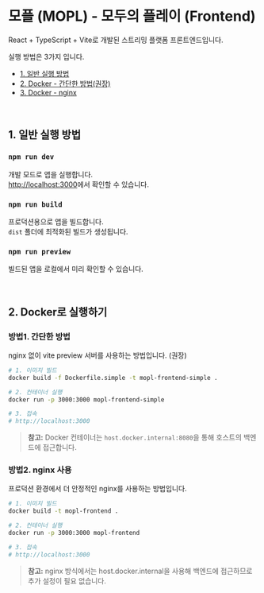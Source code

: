 # 모플 (MOPL) - 모두의 플레이 (Frontend)

React + TypeScript + Vite로 개발된 스트리밍 플랫폼 프론트엔드입니다.

실행 방법은 3가지 입니다.

- [1. 일반 실행 방법](#1-일반-실행-방법)
- [2. Docker - 간단한 방법(권장)](#방법1-간단한-방법)
- [3. Docker - nginx](#방법2-nginx-사용)

<br>

## 1. 일반 실행 방법

### `npm run dev`
개발 모드로 앱을 실행합니다.\
[http://localhost:3000](http://localhost:3000)에서 확인할 수 있습니다.

### `npm run build`
프로덕션용으로 앱을 빌드합니다.\
`dist` 폴더에 최적화된 빌드가 생성됩니다.

### `npm run preview`
빌드된 앱을 로컬에서 미리 확인할 수 있습니다.

<br>

## 2. Docker로 실행하기

### 방법1. 간단한 방법
nginx 없이 vite preview 서버를 사용하는 방법입니다. (권장)

```bash
# 1. 이미지 빌드
docker build -f Dockerfile.simple -t mopl-frontend-simple .

# 2. 컨테이너 실행
docker run -p 3000:3000 mopl-frontend-simple

# 3. 접속
# http://localhost:3000
```

> **참고:** Docker 컨테이너는 `host.docker.internal:8080`을 통해 호스트의 백엔드에 접근합니다.

### 방법2. nginx 사용
프로덕션 환경에서 더 안정적인 nginx를 사용하는 방법입니다.

```bash
# 1. 이미지 빌드
docker build -t mopl-frontend .

# 2. 컨테이너 실행
docker run -p 3000:3000 mopl-frontend

# 3. 접속
# http://localhost:3000
```

> **참고:** nginx 방식에서는 host.docker.internal을 사용해 백엔드에 접근하므로 추가 설정이 필요 없습니다.
